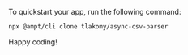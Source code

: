 To quickstart your app, run the following command: 

```bash
npx @ampt/cli clone tlakomy/async-csv-parser
```

Happy coding!